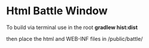 # Html Battle Window
To build via terminal use in the root **gradlew hist:dist**

then place the html and WEB-INF files in /public/battle/